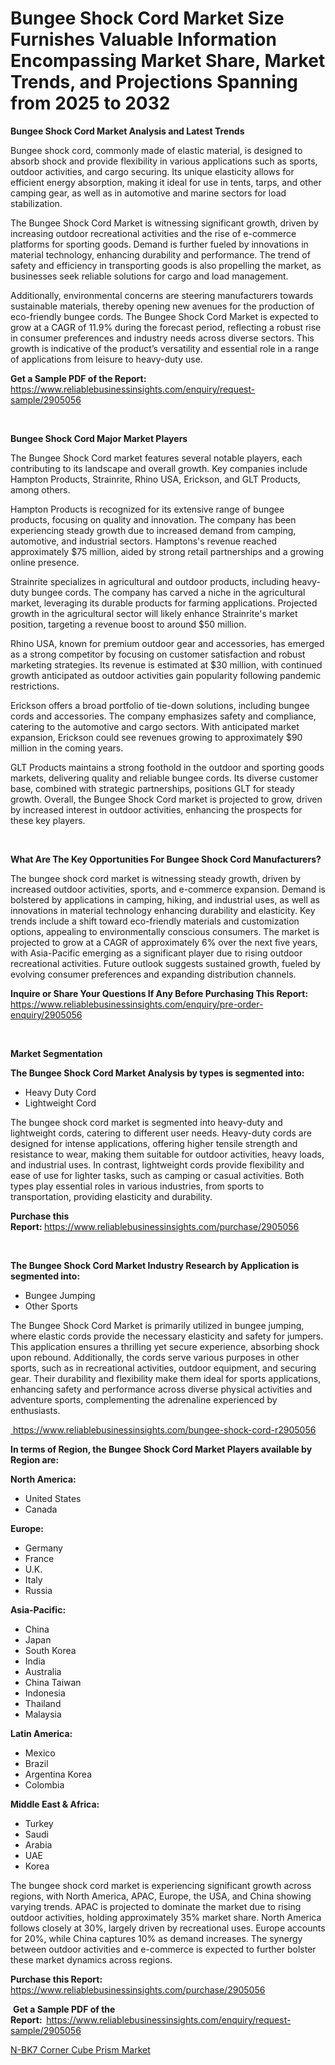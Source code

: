 <p><h1>Bungee Shock Cord Market Size Furnishes Valuable Information Encompassing Market Share, Market Trends, and Projections Spanning from 2025 to 2032</h1></p><p><strong>Bungee Shock Cord Market Analysis and Latest Trends</strong></p>
<p><p>Bungee shock cord, commonly made of elastic material, is designed to absorb shock and provide flexibility in various applications such as sports, outdoor activities, and cargo securing. Its unique elasticity allows for efficient energy absorption, making it ideal for use in tents, tarps, and other camping gear, as well as in automotive and marine sectors for load stabilization.</p><p>The Bungee Shock Cord Market is witnessing significant growth, driven by increasing outdoor recreational activities and the rise of e-commerce platforms for sporting goods. Demand is further fueled by innovations in material technology, enhancing durability and performance. The trend of safety and efficiency in transporting goods is also propelling the market, as businesses seek reliable solutions for cargo and load management.</p><p>Additionally, environmental concerns are steering manufacturers towards sustainable materials, thereby opening new avenues for the production of eco-friendly bungee cords. The Bungee Shock Cord Market is expected to grow at a CAGR of 11.9% during the forecast period, reflecting a robust rise in consumer preferences and industry needs across diverse sectors. This growth is indicative of the product’s versatility and essential role in a range of applications from leisure to heavy-duty use.</p></p>
<p><strong>Get a Sample PDF of the Report:&nbsp;</strong> <a href="https://www.reliablebusinessinsights.com/enquiry/request-sample/2905056?utm_campaign=2738&utm_medium=2&utm_source=Github&utm_content=ia&utm_term=12032025&utm_id=bungee-shock-cord">https://www.reliablebusinessinsights.com/enquiry/request-sample/2905056</a></p>
<p>&nbsp;</p>
<p><strong>Bungee Shock Cord Major Market Players</strong></p>
<p><p>The Bungee Shock Cord market features several notable players, each contributing to its landscape and overall growth. Key companies include Hampton Products, Strainrite, Rhino USA, Erickson, and GLT Products, among others.</p><p>Hampton Products is recognized for its extensive range of bungee products, focusing on quality and innovation. The company has been experiencing steady growth due to increased demand from camping, automotive, and industrial sectors. Hamptons's revenue reached approximately $75 million, aided by strong retail partnerships and a growing online presence.</p><p>Strainrite specializes in agricultural and outdoor products, including heavy-duty bungee cords. The company has carved a niche in the agricultural market, leveraging its durable products for farming applications. Projected growth in the agricultural sector will likely enhance Strainrite's market position, targeting a revenue boost to around $50 million.</p><p>Rhino USA, known for premium outdoor gear and accessories, has emerged as a strong competitor by focusing on customer satisfaction and robust marketing strategies. Its revenue is estimated at $30 million, with continued growth anticipated as outdoor activities gain popularity following pandemic restrictions.</p><p>Erickson offers a broad portfolio of tie-down solutions, including bungee cords and accessories. The company emphasizes safety and compliance, catering to the automotive and cargo sectors. With anticipated market expansion, Erickson could see revenues growing to approximately $90 million in the coming years.</p><p>GLT Products maintains a strong foothold in the outdoor and sporting goods markets, delivering quality and reliable bungee cords. Its diverse customer base, combined with strategic partnerships, positions GLT for steady growth. Overall, the Bungee Shock Cord market is projected to grow, driven by increased interest in outdoor activities, enhancing the prospects for these key players.</p></p>
<p>&nbsp;</p>
<p><strong>What Are The Key Opportunities For Bungee Shock Cord Manufacturers?</strong></p>
<p><p>The bungee shock cord market is witnessing steady growth, driven by increased outdoor activities, sports, and e-commerce expansion. Demand is bolstered by applications in camping, hiking, and industrial uses, as well as innovations in material technology enhancing durability and elasticity. Key trends include a shift toward eco-friendly materials and customization options, appealing to environmentally conscious consumers. The market is projected to grow at a CAGR of approximately 6% over the next five years, with Asia-Pacific emerging as a significant player due to rising outdoor recreational activities. Future outlook suggests sustained growth, fueled by evolving consumer preferences and expanding distribution channels.</p></p>
<p><strong>Inquire or Share Your Questions If Any Before Purchasing This Report:</strong> <a href="https://www.reliablebusinessinsights.com/enquiry/pre-order-enquiry/2905056?utm_campaign=2738&utm_medium=2&utm_source=Github&utm_content=ia&utm_term=12032025&utm_id=bungee-shock-cord">https://www.reliablebusinessinsights.com/enquiry/pre-order-enquiry/2905056</a></p>
<p>&nbsp;</p>
<p><strong>Market Segmentation</strong></p>
<p><strong>The Bungee Shock Cord Market Analysis by types is segmented into:</strong></p>
<p><ul><li>Heavy Duty Cord</li><li>Lightweight Cord</li></ul></p>
<p><p>The bungee shock cord market is segmented into heavy-duty and lightweight cords, catering to different user needs. Heavy-duty cords are designed for intense applications, offering higher tensile strength and resistance to wear, making them suitable for outdoor activities, heavy loads, and industrial uses. In contrast, lightweight cords provide flexibility and ease of use for lighter tasks, such as camping or casual activities. Both types play essential roles in various industries, from sports to transportation, providing elasticity and durability.</p></p>
<p><strong>Purchase this Report:&nbsp;</strong><a href="https://www.reliablebusinessinsights.com/purchase/2905056?utm_campaign=2738&utm_medium=2&utm_source=Github&utm_content=ia&utm_term=12032025&utm_id=bungee-shock-cord">https://www.reliablebusinessinsights.com/purchase/2905056</a></p>
<p>&nbsp;</p>
<p><strong>The Bungee Shock Cord Market Industry Research by Application is segmented into:</strong></p>
<p><ul><li>Bungee Jumping</li><li>Other Sports</li></ul></p>
<p><p>The Bungee Shock Cord Market is primarily utilized in bungee jumping, where elastic cords provide the necessary elasticity and safety for jumpers. This application ensures a thrilling yet secure experience, absorbing shock upon rebound. Additionally, the cords serve various purposes in other sports, such as in recreational activities, outdoor equipment, and securing gear. Their durability and flexibility make them ideal for sports applications, enhancing safety and performance across diverse physical activities and adventure sports, complementing the adrenaline experienced by enthusiasts.</p></p>
<p><a href="https://www.reliablebusinessinsights.com/bungee-shock-cord-r2905056?utm_campaign=2738&utm_medium=2&utm_source=Github&utm_content=ia&utm_term=12032025&utm_id=bungee-shock-cord">&nbsp;https://www.reliablebusinessinsights.com/bungee-shock-cord-r2905056</a></p>
<p><strong>In terms of Region, the Bungee Shock Cord Market Players available by Region are:</strong></p>
<p>
    <p> <strong> North America: </strong>
        <ul>
            <li>United States</li>
            <li>Canada</li>
        </ul>
        </p> 
    <p> <strong> Europe: </strong>
        <ul>
            <li>Germany</li>
            <li>France</li>
            <li>U.K.</li>
            <li>Italy</li>
            <li>Russia</li>
        </ul>
        </p> 
    <p> <strong> Asia-Pacific: </strong>
        <ul>
            <li>China</li>
            <li>Japan</li>
            <li>South Korea</li>
            <li>India</li>
            <li>Australia</li>
            <li>China Taiwan</li>
            <li>Indonesia</li>
            <li>Thailand</li>
            <li>Malaysia</li>
        </ul>
        </p> 
    <p> <strong> Latin America: </strong>
        <ul>
            <li>Mexico</li>
            <li>Brazil</li>
            <li>Argentina Korea</li>
            <li>Colombia</li>
        </ul>
        </p> 
    <p> <strong> Middle East & Africa: </strong>
        <ul>
            <li>Turkey</li>
            <li>Saudi</li>
            <li>Arabia</li>
            <li>UAE</li>
            <li>Korea</li>
        </ul>
    </p>
    </p>
<p><p>The bungee shock cord market is experiencing significant growth across regions, with North America, APAC, Europe, the USA, and China showing varying trends. APAC is projected to dominate the market due to rising outdoor activities, holding approximately 35% market share. North America follows closely at 30%, largely driven by recreational uses. Europe accounts for 20%, while China captures 10% as demand increases. The synergy between outdoor activities and e-commerce is expected to further bolster these market dynamics across regions.</p></p>
<p><strong>Purchase this Report: </strong><a href="https://www.reliablebusinessinsights.com/purchase/2905056?utm_campaign=2738&utm_medium=2&utm_source=Github&utm_content=ia&utm_term=12032025&utm_id=bungee-shock-cord">https://www.reliablebusinessinsights.com/purchase/2905056</a></p>
<p>&nbsp;<strong>Get a Sample PDF of the Report:&nbsp;&nbsp;</strong><a href="https://www.reliablebusinessinsights.com/enquiry/request-sample/2905056?utm_campaign=2738&utm_medium=2&utm_source=Github&utm_content=ia&utm_term=12032025&utm_id=bungee-shock-cord">https://www.reliablebusinessinsights.com/enquiry/request-sample/2905056</a></p>
<p><strong></strong></p>
<p><p><a href="https://github.com/clemmheisefy/Market-Research-Report-List-1/blob/main/n-bk7-corner-cube-prism-market.md?utm_campaign=2738&utm_medium=2&utm_source=Github&utm_content=ia&utm_term=12032025&utm_id=bungee-shock-cord">N-BK7 Corner Cube Prism Market</a></p></p>